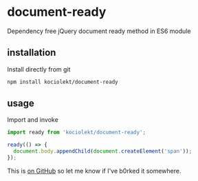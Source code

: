 # document-ready

Dependency free jQuery document ready method in ES6 module

## installation

Install directly from git

```bash
npm install kociolekt/document-ready
```

## usage
Import and invoke

```javascript
import ready from 'kociolekt/document-ready';

ready(() => {
  document.body.appendChild(document.createElement('span'));
});
```

This is [on GitHub](https://github.com/kociolekt/document-ready) so let me know if I've b0rked it somewhere.
